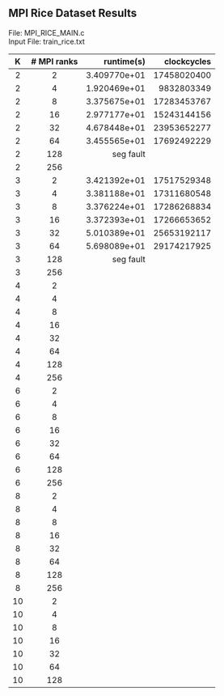 ## MPI Rice Dataset Results

File: MPI_RICE_MAIN.c  
Input File: train_rice.txt

| K   | # MPI ranks | runtime(s)   | clockcycles      |
| :-: | :---------: | -----------: | ---------------: |
|  2  | 2           | 3.409770e+01 | 17458020400      |
|  2  | 4           | 1.920469e+01 | 9832803349       |
|  2  | 8           | 3.375675e+01 | 17283453767      |
|  2  | 16          | 2.977177e+01 | 15243144156      |
|  2  | 32          | 4.678448e+01 | 23953652277      |
|  2  | 64          | 3.455565e+01 | 17692492229      |
|  2  | 128         | seg fault |       |
|  2  | 256         |  |       |
|  3  | 2           | 3.421392e+01 | 17517529348      |
|  3  | 4           | 3.381188e+01 | 17311680548      |
|  3  | 8           | 3.376224e+01 | 17286268834      |
|  3  | 16          | 3.372393e+01 | 17266653652      |
|  3  | 32          | 5.010389e+01 | 25653192117      |
|  3  | 64          | 5.698089e+01 | 29174217925      |
|  3  | 128         | seg fault |       |
|  3  | 256         |  |       |
|  4  | 2           |  |       |
|  4  | 4           |  |       |
|  4  | 8           |  |       |
|  4  | 16          |  |       |
|  4  | 32          |  |       |
|  4  | 64          |  |       |
|  4  | 128         |  |       |
|  4  | 256         |  |       |
|  6  | 2           |  |       |
|  6  | 4           |  |       |
|  6  | 8           |  |       |
|  6  | 16          |  |       |
|  6  | 32          |  |       |
|  6  | 64          |  |       |
|  6  | 128         |  |       |
|  6  | 256         |  |       |
|  8  | 2           |  |       |
|  8  | 4           |  |       |
|  8  | 8           |  |       |
|  8  | 16          |  |       |
|  8  | 32          |  |       |
|  8  | 64          |  |       |
|  8  | 128         |  |       |
|  8  | 256         |  |       |
| 10  | 2           |  |       |
| 10  | 4           |  |       |
| 10  | 8           |  |       |
| 10  | 16          |  |       |
| 10  | 32          |  |       |
| 10  | 64          |  |       |
| 10  | 128         |  |       |